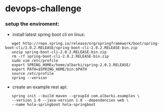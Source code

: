 # devops-challenge

### setup the enviroment:
* install latest spring boot cli on linux:
```
   wget http://repo.spring.io/release/org/springframework/boot/spring-boot-cli/2.0.2.RELEASE/spring-boot-cli-2.0.2.RELEASE-bin.zip
   unzip spring-boot-cli-2.0.2.RELEASE-bin.zip
   rm -rf spring-boot-cli-2.0.2.RELEASE-bin.zip
   sudo vim /etc/profile
   export SPRING_HOME=/home/albarki/spring-2.0.2.RELEASE/
   export PATH=$SPRING_HOME/bin:$PATH
   source /etc/profile
   spring --version
```
* create an example rest api:
```
   spring init --build maven --groupId com.albarki.examples \
   --version 1.0 --java-version 1.8 --dependencies web \
   --name hola-springboot hola-springboot
```
